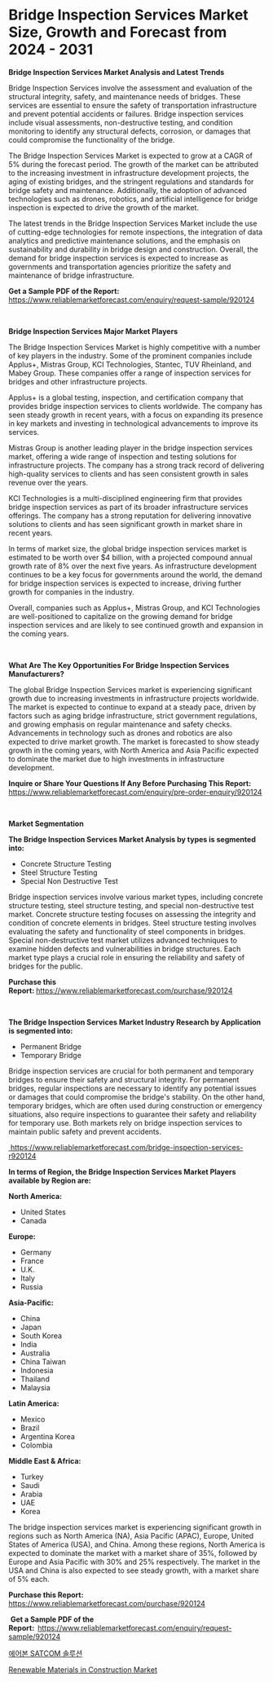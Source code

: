 <p><h1>Bridge Inspection Services Market Size, Growth and Forecast from 2024 - 2031</h1></p><p><strong>Bridge Inspection Services Market Analysis and Latest Trends</strong></p>
<p><p>Bridge Inspection Services involve the assessment and evaluation of the structural integrity, safety, and maintenance needs of bridges. These services are essential to ensure the safety of transportation infrastructure and prevent potential accidents or failures. Bridge inspection services include visual assessments, non-destructive testing, and condition monitoring to identify any structural defects, corrosion, or damages that could compromise the functionality of the bridge.</p><p>The Bridge Inspection Services Market is expected to grow at a CAGR of 5% during the forecast period. The growth of the market can be attributed to the increasing investment in infrastructure development projects, the aging of existing bridges, and the stringent regulations and standards for bridge safety and maintenance. Additionally, the adoption of advanced technologies such as drones, robotics, and artificial intelligence for bridge inspection is expected to drive the growth of the market.</p><p>The latest trends in the Bridge Inspection Services Market include the use of cutting-edge technologies for remote inspections, the integration of data analytics and predictive maintenance solutions, and the emphasis on sustainability and durability in bridge design and construction. Overall, the demand for bridge inspection services is expected to increase as governments and transportation agencies prioritize the safety and maintenance of bridge infrastructure.</p></p>
<p><strong>Get a Sample PDF of the Report:&nbsp;</strong> <a href="https://www.reliablemarketforecast.com/enquiry/request-sample/920124">https://www.reliablemarketforecast.com/enquiry/request-sample/920124</a></p>
<p>&nbsp;</p>
<p><strong>Bridge Inspection Services Major Market Players</strong></p>
<p><p>The Bridge Inspection Services Market is highly competitive with a number of key players in the industry. Some of the prominent companies include Applus+, Mistras Group, KCI Technologies, Stantec, TUV Rheinland, and Mabey Group. These companies offer a range of inspection services for bridges and other infrastructure projects.</p><p>Applus+ is a global testing, inspection, and certification company that provides bridge inspection services to clients worldwide. The company has seen steady growth in recent years, with a focus on expanding its presence in key markets and investing in technological advancements to improve its services.</p><p>Mistras Group is another leading player in the bridge inspection services market, offering a wide range of inspection and testing solutions for infrastructure projects. The company has a strong track record of delivering high-quality services to clients and has seen consistent growth in sales revenue over the years.</p><p>KCI Technologies is a multi-disciplined engineering firm that provides bridge inspection services as part of its broader infrastructure services offerings. The company has a strong reputation for delivering innovative solutions to clients and has seen significant growth in market share in recent years.</p><p>In terms of market size, the global bridge inspection services market is estimated to be worth over $4 billion, with a projected compound annual growth rate of 8% over the next five years. As infrastructure development continues to be a key focus for governments around the world, the demand for bridge inspection services is expected to increase, driving further growth for companies in the industry.</p><p>Overall, companies such as Applus+, Mistras Group, and KCI Technologies are well-positioned to capitalize on the growing demand for bridge inspection services and are likely to see continued growth and expansion in the coming years.</p></p>
<p>&nbsp;</p>
<p><strong>What Are The Key Opportunities For Bridge Inspection Services Manufacturers?</strong></p>
<p><p>The global Bridge Inspection Services market is experiencing significant growth due to increasing investments in infrastructure projects worldwide. The market is expected to continue to expand at a steady pace, driven by factors such as aging bridge infrastructure, strict government regulations, and growing emphasis on regular maintenance and safety checks. Advancements in technology such as drones and robotics are also expected to drive market growth. The market is forecasted to show steady growth in the coming years, with North America and Asia Pacific expected to dominate the market due to high investments in infrastructure development.</p></p>
<p><strong>Inquire or Share Your Questions If Any Before Purchasing This Report:</strong> <a href="https://www.reliablemarketforecast.com/enquiry/pre-order-enquiry/920124">https://www.reliablemarketforecast.com/enquiry/pre-order-enquiry/920124</a></p>
<p>&nbsp;</p>
<p><strong>Market Segmentation</strong></p>
<p><strong>The Bridge Inspection Services Market Analysis by types is segmented into:</strong></p>
<p><ul><li>Concrete Structure Testing</li><li>Steel Structure Testing</li><li>Special Non Destructive Test</li></ul></p>
<p><p>Bridge inspection services involve various market types, including concrete structure testing, steel structure testing, and special non-destructive test market. Concrete structure testing focuses on assessing the integrity and condition of concrete elements in bridges. Steel structure testing involves evaluating the safety and functionality of steel components in bridges. Special non-destructive test market utilizes advanced techniques to examine hidden defects and vulnerabilities in bridge structures. Each market type plays a crucial role in ensuring the reliability and safety of bridges for the public.</p></p>
<p><strong>Purchase this Report:&nbsp;</strong><a href="https://www.reliablemarketforecast.com/purchase/920124">https://www.reliablemarketforecast.com/purchase/920124</a></p>
<p>&nbsp;</p>
<p><strong>The Bridge Inspection Services Market Industry Research by Application is segmented into:</strong></p>
<p><ul><li>Permanent Bridge</li><li>Temporary Bridge</li></ul></p>
<p><p>Bridge inspection services are crucial for both permanent and temporary bridges to ensure their safety and structural integrity. For permanent bridges, regular inspections are necessary to identify any potential issues or damages that could compromise the bridge's stability. On the other hand, temporary bridges, which are often used during construction or emergency situations, also require inspections to guarantee their safety and reliability for temporary use. Both markets rely on bridge inspection services to maintain public safety and prevent accidents.</p></p>
<p><a href="https://www.reliablemarketforecast.com/bridge-inspection-services-r920124">&nbsp;https://www.reliablemarketforecast.com/bridge-inspection-services-r920124</a></p>
<p><strong>In terms of Region, the Bridge Inspection Services Market Players available by Region are:</strong></p>
<p>
    <p> <strong> North America: </strong>
        <ul>
            <li>United States</li>
            <li>Canada</li>
        </ul>
        </p> 
    <p> <strong> Europe: </strong>
        <ul>
            <li>Germany</li>
            <li>France</li>
            <li>U.K.</li>
            <li>Italy</li>
            <li>Russia</li>
        </ul>
        </p> 
    <p> <strong> Asia-Pacific: </strong>
        <ul>
            <li>China</li>
            <li>Japan</li>
            <li>South Korea</li>
            <li>India</li>
            <li>Australia</li>
            <li>China Taiwan</li>
            <li>Indonesia</li>
            <li>Thailand</li>
            <li>Malaysia</li>
        </ul>
        </p> 
    <p> <strong> Latin America: </strong>
        <ul>
            <li>Mexico</li>
            <li>Brazil</li>
            <li>Argentina Korea</li>
            <li>Colombia</li>
        </ul>
        </p> 
    <p> <strong> Middle East & Africa: </strong>
        <ul>
            <li>Turkey</li>
            <li>Saudi</li>
            <li>Arabia</li>
            <li>UAE</li>
            <li>Korea</li>
        </ul>
    </p>
    </p>
<p><p>The bridge inspection services market is experiencing significant growth in regions such as North America (NA), Asia Pacific (APAC), Europe, United States of America (USA), and China. Among these regions, North America is expected to dominate the market with a market share of 35%, followed by Europe and Asia Pacific with 30% and 25% respectively. The market in the USA and China is also expected to see steady growth, with a market share of 5% each.</p></p>
<p><strong>Purchase this Report: </strong><a href="https://www.reliablemarketforecast.com/purchase/920124">https://www.reliablemarketforecast.com/purchase/920124</a></p>
<p>&nbsp;<strong>Get a Sample PDF of the Report:&nbsp;&nbsp;</strong><a href="https://www.reliablemarketforecast.com/enquiry/request-sample/920124">https://www.reliablemarketforecast.com/enquiry/request-sample/920124</a></p>
<p><strong></strong></p>
<p><p><a href="https://github.com/sougarounis/Market-Research-Report-List-5/blob/main/616298381875.md">에어본 SATCOM 솔루션</a></p><p><a href="https://github.com/arionmp/Market-Research-Report-List-4/blob/main/renewable-materials-in-construction-market.md">Renewable Materials in Construction Market</a></p></p>